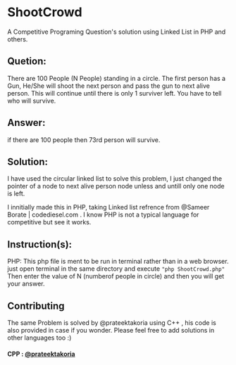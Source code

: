 # ShootCrowd
A Competitive Programing Question's solution using Linked List in PHP and others.

## Quetion:
  There are 100 People (N People) standing in a circle. The first person has a Gun, He/She will shoot the next person and pass the            gun to next alive person. This will continue until there is only 1 surviver left. You have to tell who will survive.
  
## Answer:
  if there are 100 people then 73rd person will survive.
  
## Solution:
  I have used the circular linked list to solve this problem, I just changed the pointer of a node to next alive person node unless and untill only one node is left.
  
  I innitially made this in PHP, taking Linked list refrence from  @Sameer Borate | codediesel.com . I know PHP is not a typical language for competitive but see it works.
  
  
## Instruction(s):

  PHP:
    This php file is ment to be run in terminal rather than in a web browser. just open terminal in the same directory and execute 
    ```
    "php ShootCrowd.php"
    ```
    Then enter the value of N (numberof people in circle) and then you will get your answer.
    
 ## Contributing
    
   The same Problem is solved by @prateektakoria using C++ , his code is also provided in case if you wonder. Please feel free to add solutions in other languages too :)
   #### CPP : [@prateektakoria](https://github.com/prateektakoria/)
